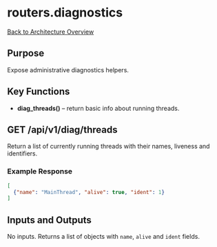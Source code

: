 # routers.diagnostics
[Back to Architecture Overview](../README.md)

## Purpose
Expose administrative diagnostics helpers.

## Key Functions
- **diag_threads()** – return basic info about running threads.

## GET /api/v1/diag/threads
Return a list of currently running threads with their names, liveness and identifiers.

### Example Response
```json
[
  {"name": "MainThread", "alive": true, "ident": 1}
]
```

## Inputs and Outputs
No inputs. Returns a list of objects with ``name``, ``alive`` and ``ident`` fields.

